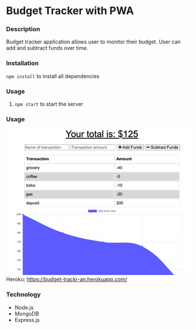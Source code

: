 # Budget Tracker with PWA

### Description 
Budget tracker application allows user to monitor their budget. User can add and subtract funds over time. 

### Installation
`npm install` to install all dependencies


### Usage
1. `npm start` to start the server 

### Usage
![screenshot](./assets/budget-trackr.png)
Heroku: https://budget-trackr-an.herokuapp.com/


### Technology
* Node.js
* MongoDB
* Express.js
